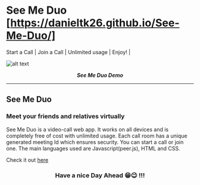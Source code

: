 # See Me Duo [https://danieltk26.github.io/See-Me-Duo/]</h2>
Start a Call | Join a Call | Unlimited usage | Enjoy! |

![alt text](https://github.com/DanielTk26/See-Me-Duo/blob/main/laptop%20demo.png)
<p align="center">
  <b><i>See Me Duo Demo</i></b>


<br />
<hr />


<h2>See Me Duo</h2>

<h3>Meet your friends and relatives virtually</h3>

See Me Duo is a video-call web app. It works on all devices and is completely free of cost with unlimited usage. Each call room has a unique generated meeting Id which ensures security. You can start a call or join one. The main languages used are Javascript(peer.js), HTML and CSS.  

Check it out [here](https://danieltk26.github.io/See-Me-Duo/)

 
<h3 align="center">Have a nice Day Ahead 😁😉 !!!</h3>

[gmail]: DanielTk999@gmail.com
[danielchats]: https://danieltk26.github.io/Daniel-Chats/
[roblox]: https://www.roblox.com/users/466671545/profile
[myweb]: https://danieltk26.github.io/Daniel-Thomas/index.html#hero
[grp]: https://https://github.com/Super-Teen-Coders
